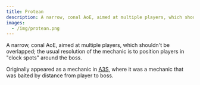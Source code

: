 ```yaml
---
title: Protean
description: A narrow, conal AoE, aimed at multiple players, which shouldn't be overlapped.
images:
  - /img/protean.png
---
```

A narrow, conal AoE, aimed at multiple players, which shouldn't be overlapped; the usual resolution of the mechanic is to position players in "clock spots" around the boss.

Originally appeared as a mechanic in [A3S](/a3s), where it was a mechanic that was baited by distance from player to boss.